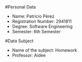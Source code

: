 #Personal Data
- Name: Patricio Pérez
- Registration Number: 2941811
- Degree: Software Engineering
- Semester: 6th Semester

#Data Subject
- Name of the subject: Homework
- Professor: Aidee

